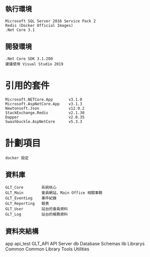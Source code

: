 ## 執行環境
    Microsoft SQL Server 2016 Service Pack 2
    Redis (Docker Official Images)
    .Net Core 3.1

## 開發環境
    .Net Core SDK 3.1.200
    建議使用 Visual Studio 2019



# 引用的套件
    Microsoft.NETCore.App       v3.1.0
    Microsoft.AspNetCore.App    v3.1.3
    Newtonsoft.Json             v12.0.2
    StackExchange.Redis         v2.1.30
    Dapper                      v2.0.35
    Swashbuckle.AspNetCore      v5.3.3

# 計劃項目
    docker 設定


## 資料庫
    GLT_Core        系統核心
    GLT_Main        會員網站，Main Office 相關事務
    GLT_EventLog    事件紀錄
    GLT_Reporting   報表
    GLT_User        站台的會員資料
    GLT_Log         站台的帳務資料



## 資料夾結構
app
    api_test
    GLT_API         API Server
db                  Database Schemas
lib                 Librarys
    Common          Common Library
    Tools           Utilities
